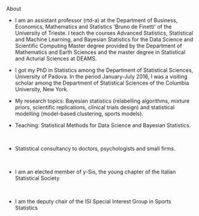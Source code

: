 About


- I am an assistant professor (rtd-a)  at the Department of Business, Economics, Mathematics and Statistics  'Bruno de Finetti'  of the University of Trieste.  I teach the courses Advanced Statistics, Statistical and Machine Learning, and Bayesian Statistics for the Data Science and Scientific Computing Master degree provided by the Department of Mathematics and Earth Sciences and the master degree in Statistical and Acturial Sciences at DEAMS.


- I got my PhD in Statistics among the Department of Statistical Sciences, University of Padova. In the period January-July 2016, I was a visiting scholar among the Department of Statistical Sciences of the Columbia University, New York. 


- My research topics: Bayesian statistics (relabelling algorithms, mixture priors, scientific replications, clinical trials design) and statistical modelling (model-based clustering, sports models).
 

- Teaching: Statistical Methods for Data Science and Bayesian Statistics.

​
- Statistical consultancy to doctors, psychologists and small firms.

​
- I am an elected member of y-Sis, the young chapter of the Italian Statistical Society

​
- I am the deputy chair of the ISI Special Interest Group in Sports Statistics
